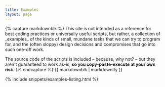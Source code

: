 ```yaml
---
title: Examples
layout: page
---
```

<div class="container">
{% capture markdownblk %}
This site is not intended as a reference for best coding practices or universally useful scripts, but rather, a collection of _examples_ of the kinds of small, mundane tasks that we can try to program for, and the (often sloppy) design decisions and compromises that go into such one-off work.

The source code of the scripts is included &ndash; because, why not? &ndash; but they aren't guaranteed to work as-is, __so you copy-paste-execute at your own risk__.
{% endcapture %}
{{ markdownblk | markdownify }}
<!-- probably should make this blurb appear at the bottom of every example/recipe page -->

</div>


<div class="container">
  {% include snippets/examples-listing.html %}
</div>
